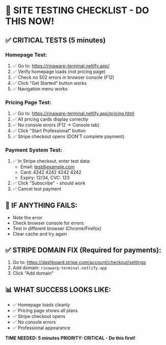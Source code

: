 # 🧪 SITE TESTING CHECKLIST - DO THIS NOW!

## ✅ **CRITICAL TESTS (5 minutes)**

### **Homepage Test:**
1. ✅ Go to: https://rinawarp-terminal.netlify.app/
2. ✅ Verify homepage loads (not pricing page)
3. ✅ Check no 502 errors in browser console (F12)
4. ✅ Click "Get Started" button works
5. ✅ Navigation menu works

### **Pricing Page Test:**
1. ✅ Go to: https://rinawarp-terminal.netlify.app/pricing.html
2. ✅ All pricing cards display correctly
3. ✅ No console errors (F12 → Console tab)
4. ✅ Click "Start Professional" button
5. ✅ Stripe checkout opens (DON'T complete payment)

### **Payment System Test:**
1. ✅ In Stripe checkout, enter test data:
   - Email: test@example.com
   - Card: 4242 4242 4242 4242
   - Expiry: 12/34, CVC: 123
2. ✅ Click "Subscribe" - should work
3. ✅ Cancel test payment

## 🚨 **IF ANYTHING FAILS:**
- Note the error
- Check browser console for errors
- Test in different browser (Chrome/Firefox)
- Clear cache and try again

## ✅ **STRIPE DOMAIN FIX (Required for payments):**

1. Go to: https://dashboard.stripe.com/account/checkout/settings
2. Add domain: `rinawarp-terminal.netlify.app`
3. Click "Add domain"

## 📊 **WHAT SUCCESS LOOKS LIKE:**
- ✅ Homepage loads cleanly
- ✅ Pricing page shows all plans
- ✅ Stripe checkout opens
- ✅ No console errors
- ✅ Professional appearance

**TIME NEEDED: 5 minutes**
**PRIORITY: CRITICAL - Do this first!**
